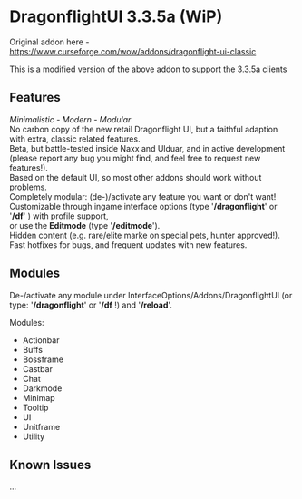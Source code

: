 # DragonflightUI 3.3.5a (WiP)
Original addon here - https://www.curseforge.com/wow/addons/dragonflight-ui-classic

This is a modified version of the above addon to support the 3.3.5a clients

## Features

_Minimalistic - Modern - Modular_\
No carbon copy of the new retail Dragonflight UI, but a faithful adaption with extra, classic related features.\
Beta, but battle-tested inside Naxx and Ulduar, and in active development (please report any bug you might find, and feel free to request new features!).\
Based on the default UI, so most other addons should work without problems.\
Completely modular: (de-)/activate any feature you want or don't want! \
Customizable through ingame interface options (type '**/dragonflight**' or '**/df**' ) with profile support, \
or use the **Editmode** (type '**/editmode**').\
Hidden content (e.g. rare/elite marke on special pets, hunter approved!).\
Fast hotfixes for bugs, and frequent updates with new features.

## Modules

De-/activate any module under InterfaceOptions/Addons/DragonflightUI (or type: '**/dragonflight**' or '**/df** !) and '**/reload**'.

Modules:

- Actionbar
- Buffs
- Bossframe
- Castbar
- Chat
- Darkmode
- Minimap
- Tooltip
- UI
- Unitframe
- Utility

## Known Issues

...
